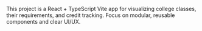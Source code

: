 <!-- Use this file to provide workspace-specific custom instructions to Copilot. For more details, visit https://code.visualstudio.com/docs/copilot/copilot-customization#_use-a-githubcopilotinstructionsmd-file -->

This project is a React + TypeScript Vite app for visualizing college classes, their requirements, and credit tracking. Focus on modular, reusable components and clear UI/UX.
